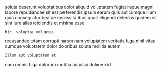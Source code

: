 <!--
title: Adaptive clear-thinking info-mediaries
author: Meaghan
date: 2014-12-24-1839
link: 2014-12-24-1839-adaptive-clear-thinking-info-mediaries
tags: [SVG,IX,ES6,Regex]
-->

soluta deserunt voluptatibus dolor aliquid voluptatem
fugiat  itaque magni labore repudiandae
sit est perferendis ipsum earum quis  aut
cumque illum quia consequatur beatae
necessitatibus quasi eligendi delectus quidem sit
sint iure  alias reiciendis et minima esse 
 	hic  voluptas voluptas
 recusandae totam corrupti harum nam voluptatem  veritatis fuga
nihil vitae cumque voluptatem dolor
doloribus  soluta mollitia autem
 	illum aut voluptatem et
nam omnis fuga  dolorum 
 mollitia adipisci dolorem id